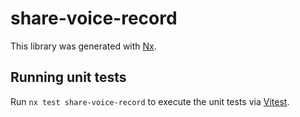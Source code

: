 # share-voice-record

This library was generated with [Nx](https://nx.dev).

## Running unit tests

Run `nx test share-voice-record` to execute the unit tests via [Vitest](https://vitest.dev/).
